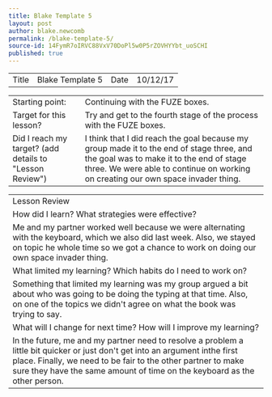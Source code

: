 ```yaml
---
title: Blake Template 5
layout: post
author: blake.newcomb
permalink: /blake-template-5/
source-id: 14FymR7oIRVC88VxV70DoPl5w0P5rZOVHYYbt_uoSCHI
published: true
---
```

 

<table>
  <tr>
    <td>Title</td>
    <td>Blake Template 5</td>
    <td>Date</td>
    <td>10/12/17</td>
  </tr>
</table>


<table>
  <tr>
    <td>Starting point:</td>
    <td>Continuing with the FUZE boxes.</td>
  </tr>
  <tr>
    <td>Target for this lesson?</td>
    <td>Try and get to the fourth stage of the process with the FUZE boxes.</td>
  </tr>
  <tr>
    <td>Did I reach my target?
(add details to "Lesson Review")</td>
    <td>I think that I did reach the goal because my group made it to the end of stage three, and the goal was to make it to the end of stage three. We were able to continue on working on creating our own space invader thing.</td>
  </tr>
</table>


<table>
  <tr>
    <td>Lesson Review</td>
  </tr>
  <tr>
    <td>How did I learn? What strategies were effective?</td>
  </tr>
  <tr>
    <td>Me and my partner worked well because we were alternating with the keyboard, which we also did last week. Also, we stayed on topic he whole time so we got a chance to work on doing our own space invader thing.</td>
  </tr>
  <tr>
    <td>What limited my learning? Which habits do I need to work on?</td>
  </tr>
  <tr>
    <td>Something that limited my learning was my group argued a bit about who was going to be doing the typing at that time. Also, on one of the topics we didn't agree on what the book was trying to say.</td>
  </tr>
  <tr>
    <td>What will I change for next time? How will I improve my learning?</td>
  </tr>
  <tr>
    <td>In the future, me and my partner need to resolve a problem a little bit quicker or just don't get into an argument inthe first place. Finally, we need to be fair to the other partner to make sure they have the same amount of time on the keyboard as the other person.</td>
  </tr>
</table>


